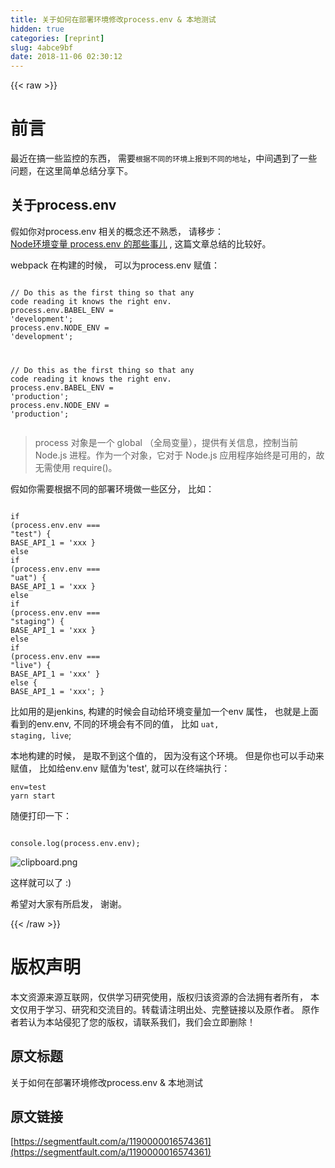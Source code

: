```yaml
---
title: 关于如何在部署环境修改process.env & 本地测试
hidden: true
categories: [reprint]
slug: 4abce9bf
date: 2018-11-06 02:30:12
---
```


{{< raw >}}
<h1 id="articleHeader0">&#x524D;&#x8A00;</h1><p>&#x6700;&#x8FD1;&#x5728;&#x641E;&#x4E00;&#x4E9B;&#x76D1;&#x63A7;&#x7684;&#x4E1C;&#x897F;&#xFF0C; &#x9700;&#x8981;<code>&#x6839;&#x636E;&#x4E0D;&#x540C;&#x7684;&#x73AF;&#x5883;&#x4E0A;&#x62A5;&#x5230;&#x4E0D;&#x540C;&#x7684;&#x5730;&#x5740;</code>&#xFF0C;&#x4E2D;&#x95F4;&#x9047;&#x5230;&#x4E86;&#x4E00;&#x4E9B;&#x95EE;&#x9898;&#xFF0C;&#x5728;&#x8FD9;&#x91CC;&#x7B80;&#x5355;&#x603B;&#x7ED3;&#x5206;&#x4EAB;&#x4E0B;&#x3002;</p><h2 id="articleHeader1">&#x5173;&#x4E8E;process.env</h2><p>&#x5047;&#x5982;&#x4F60;&#x5BF9;process.env &#x76F8;&#x5173;&#x7684;&#x6982;&#x5FF5;&#x8FD8;&#x4E0D;&#x719F;&#x6089;&#xFF0C; &#x8BF7;&#x79FB;&#x6B65;&#xFF1A;<br><a href="https://segmentfault.com/a/1190000011683741">Node&#x73AF;&#x5883;&#x53D8;&#x91CF; process.env &#x7684;&#x90A3;&#x4E9B;&#x4E8B;&#x513F;</a> , &#x8FD9;&#x7BC7;&#x6587;&#x7AE0;&#x603B;&#x7ED3;&#x7684;&#x6BD4;&#x8F83;&#x597D;&#x3002;</p><p>webpack &#x5728;&#x6784;&#x5EFA;&#x7684;&#x65F6;&#x5019;&#xFF0C; &#x53EF;&#x4EE5;&#x4E3A;process.env &#x8D4B;&#x503C;&#xFF1A;</p><div class="widget-codetool" style="display:none"><div class="widget-codetool--inner"><span class="selectCode code-tool" data-toggle="tooltip" data-placement="top" title="" data-original-title="&#x5168;&#x9009;"></span> <span type="button" class="copyCode code-tool" data-toggle="tooltip" data-placement="top" data-clipboard-text="
// Do this as the first thing so that any code reading it knows the right env.
process.env.BABEL_ENV = &apos;development&apos;;
process.env.NODE_ENV = &apos;development&apos;;


// Do this as the first thing so that any code reading it knows the right env.
process.env.BABEL_ENV = &apos;production&apos;;
process.env.NODE_ENV = &apos;production&apos;;
" title="" data-original-title="&#x590D;&#x5236;"></span> <span type="button" class="saveToNote code-tool" data-toggle="tooltip" data-placement="top" title="" data-original-title="&#x653E;&#x8FDB;&#x7B14;&#x8BB0;"></span></div></div><pre class="hljs arduino"><code>
<span class="hljs-comment">// Do this as the first thing so that any code reading it knows the right env.</span>
<span class="hljs-built_in">process</span>.env.BABEL_ENV = <span class="hljs-string">&apos;development&apos;</span>;
<span class="hljs-built_in">process</span>.env.NODE_ENV = <span class="hljs-string">&apos;development&apos;</span>;


<span class="hljs-comment">// Do this as the first thing so that any code reading it knows the right env.</span>
<span class="hljs-built_in">process</span>.env.BABEL_ENV = <span class="hljs-string">&apos;production&apos;</span>;
<span class="hljs-built_in">process</span>.env.NODE_ENV = <span class="hljs-string">&apos;production&apos;</span>;
</code></pre><blockquote>process &#x5BF9;&#x8C61;&#x662F;&#x4E00;&#x4E2A; global &#xFF08;&#x5168;&#x5C40;&#x53D8;&#x91CF;&#xFF09;&#xFF0C;&#x63D0;&#x4F9B;&#x6709;&#x5173;&#x4FE1;&#x606F;&#xFF0C;&#x63A7;&#x5236;&#x5F53;&#x524D; Node.js &#x8FDB;&#x7A0B;&#x3002;&#x4F5C;&#x4E3A;&#x4E00;&#x4E2A;&#x5BF9;&#x8C61;&#xFF0C;&#x5B83;&#x5BF9;&#x4E8E; Node.js &#x5E94;&#x7528;&#x7A0B;&#x5E8F;&#x59CB;&#x7EC8;&#x662F;&#x53EF;&#x7528;&#x7684;&#xFF0C;&#x6545;&#x65E0;&#x9700;&#x4F7F;&#x7528; require()&#x3002;</blockquote><p>&#x5047;&#x5982;&#x4F60;&#x9700;&#x8981;&#x6839;&#x636E;&#x4E0D;&#x540C;&#x7684;&#x90E8;&#x7F72;&#x73AF;&#x5883;&#x505A;&#x4E00;&#x4E9B;&#x533A;&#x5206;&#xFF0C; &#x6BD4;&#x5982;&#xFF1A;</p><div class="widget-codetool" style="display:none"><div class="widget-codetool--inner"><span class="selectCode code-tool" data-toggle="tooltip" data-placement="top" title="" data-original-title="&#x5168;&#x9009;"></span> <span type="button" class="copyCode code-tool" data-toggle="tooltip" data-placement="top" data-clipboard-text="
if (process.env.env === &quot;test&quot;) {
  BASE_API_1 = &apos;xxx
} else if (process.env.env === &quot;uat&quot;) {
  BASE_API_1 = &apos;xxx
} else if (process.env.env === &quot;staging&quot;) {
  BASE_API_1 = &apos;xxx
} else if (process.env.env === &quot;live&quot;) {
  BASE_API_1 = &apos;xxx&apos;
} else {
  BASE_API_1 = &apos;xxx&apos;;
}
" title="" data-original-title="&#x590D;&#x5236;"></span> <span type="button" class="saveToNote code-tool" data-toggle="tooltip" data-placement="top" title="" data-original-title="&#x653E;&#x8FDB;&#x7B14;&#x8BB0;"></span></div></div><pre class="hljs nix"><code>
<span class="hljs-keyword">if</span> (process.env.<span class="hljs-attr">env</span> === <span class="hljs-string">&quot;test&quot;</span>) {
  <span class="hljs-attr">BASE_API_1</span> = &apos;xxx
} <span class="hljs-keyword">else</span> <span class="hljs-keyword">if</span> (process.env.<span class="hljs-attr">env</span> === <span class="hljs-string">&quot;uat&quot;</span>) {
  <span class="hljs-attr">BASE_API_1</span> = &apos;xxx
} <span class="hljs-keyword">else</span> <span class="hljs-keyword">if</span> (process.env.<span class="hljs-attr">env</span> === <span class="hljs-string">&quot;staging&quot;</span>) {
  <span class="hljs-attr">BASE_API_1</span> = &apos;xxx
} <span class="hljs-keyword">else</span> <span class="hljs-keyword">if</span> (process.env.<span class="hljs-attr">env</span> === <span class="hljs-string">&quot;live&quot;</span>) {
  <span class="hljs-attr">BASE_API_1</span> = &apos;xxx&apos;
} <span class="hljs-keyword">else</span> {
  <span class="hljs-attr">BASE_API_1</span> = &apos;xxx&apos;;
}
</code></pre><p>&#x6BD4;&#x5982;&#x7528;&#x7684;&#x662F;jenkins, &#x6784;&#x5EFA;&#x7684;&#x65F6;&#x5019;&#x4F1A;&#x81EA;&#x52A8;&#x7ED9;&#x73AF;&#x5883;&#x53D8;&#x91CF;&#x52A0;&#x4E00;&#x4E2A;env &#x5C5E;&#x6027;&#xFF0C; &#x4E5F;&#x5C31;&#x662F;&#x4E0A;&#x9762;&#x770B;&#x5230;&#x7684;env.env, &#x4E0D;&#x540C;&#x7684;&#x73AF;&#x5883;&#x4F1A;&#x6709;&#x4E0D;&#x540C;&#x7684;&#x503C;&#xFF0C; &#x6BD4;&#x5982; <code>uat, staging, live</code>;</p><p>&#x672C;&#x5730;&#x6784;&#x5EFA;&#x7684;&#x65F6;&#x5019;&#xFF0C; &#x662F;&#x53D6;&#x4E0D;&#x5230;&#x8FD9;&#x4E2A;&#x503C;&#x7684;&#xFF0C; &#x56E0;&#x4E3A;&#x6CA1;&#x6709;&#x8FD9;&#x4E2A;&#x73AF;&#x5883;&#x3002; &#x4F46;&#x662F;&#x4F60;&#x4E5F;&#x53EF;&#x4EE5;&#x624B;&#x52A8;&#x6765;&#x8D4B;&#x503C;&#xFF0C; &#x6BD4;&#x5982;&#x7ED9;env.env &#x8D4B;&#x503C;&#x4E3A;&apos;test&apos;, &#x5C31;&#x53EF;&#x4EE5;&#x5728;&#x7EC8;&#x7AEF;&#x6267;&#x884C;&#xFF1A;</p><div class="widget-codetool" style="display:none"><div class="widget-codetool--inner"><span class="selectCode code-tool" data-toggle="tooltip" data-placement="top" title="" data-original-title="&#x5168;&#x9009;"></span> <span type="button" class="copyCode code-tool" data-toggle="tooltip" data-placement="top" data-clipboard-text="env=test yarn start
" title="" data-original-title="&#x590D;&#x5236;"></span> <span type="button" class="saveToNote code-tool" data-toggle="tooltip" data-placement="top" title="" data-original-title="&#x653E;&#x8FDB;&#x7B14;&#x8BB0;"></span></div></div><pre class="hljs ini"><code><span class="hljs-attr">env</span>=test yarn start
</code></pre><p>&#x968F;&#x4FBF;&#x6253;&#x5370;&#x4E00;&#x4E0B;&#xFF1A;</p><div class="widget-codetool" style="display:none"><div class="widget-codetool--inner"><span class="selectCode code-tool" data-toggle="tooltip" data-placement="top" title="" data-original-title="&#x5168;&#x9009;"></span> <span type="button" class="copyCode code-tool" data-toggle="tooltip" data-placement="top" data-clipboard-text="
console.log(process.env.env);
" title="" data-original-title="&#x590D;&#x5236;"></span> <span type="button" class="saveToNote code-tool" data-toggle="tooltip" data-placement="top" title="" data-original-title="&#x653E;&#x8FDB;&#x7B14;&#x8BB0;"></span></div></div><pre class="hljs css"><code>
<span class="hljs-selector-tag">console</span><span class="hljs-selector-class">.log</span>(<span class="hljs-selector-tag">process</span><span class="hljs-selector-class">.env</span><span class="hljs-selector-class">.env</span>);
</code></pre><p><span class="img-wrap"><img data-src="/img/bVbhHUf?w=82&amp;h=41" src="https://static.alili.tech/img/bVbhHUf?w=82&amp;h=41" alt="clipboard.png" title="clipboard.png" style="cursor:pointer;display:inline"></span></p><p>&#x8FD9;&#x6837;&#x5C31;&#x53EF;&#x4EE5;&#x4E86; :)</p><p>&#x5E0C;&#x671B;&#x5BF9;&#x5927;&#x5BB6;&#x6709;&#x6240;&#x542F;&#x53D1;&#xFF0C; &#x8C22;&#x8C22;&#x3002;</p>
{{< /raw >}}

# 版权声明
本文资源来源互联网，仅供学习研究使用，版权归该资源的合法拥有者所有，
本文仅用于学习、研究和交流目的。转载请注明出处、完整链接以及原作者。
原作者若认为本站侵犯了您的版权，请联系我们，我们会立即删除！

## 原文标题
关于如何在部署环境修改process.env & 本地测试

## 原文链接
[https://segmentfault.com/a/1190000016574361](https://segmentfault.com/a/1190000016574361)

